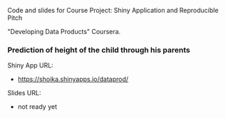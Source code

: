 Code and slides for Course Project: Shiny Application and Reproducible Pitch

"Developing Data Products" Coursera.

### Prediction of height of the child through his parents

Shiny App URL:

- https://shoika.shinyapps.io/dataprod/

Slides URL:

- not ready yet